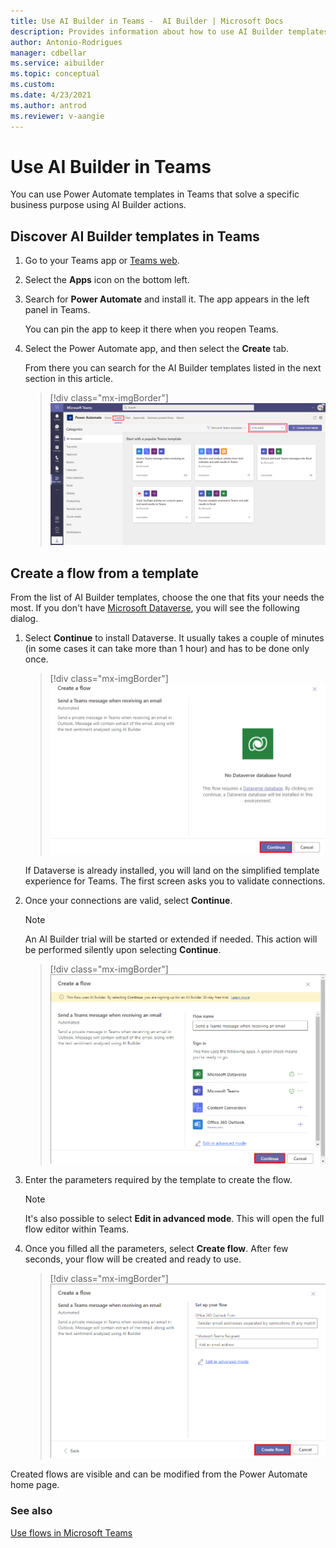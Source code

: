 ```yaml
---
title: Use AI Builder in Teams -  AI Builder | Microsoft Docs
description: Provides information about how to use AI Builder templates in Teams
author: Antonio-Rodrigues
manager: cdbellar
ms.service: aibuilder
ms.topic: conceptual
ms.custom: 
ms.date: 4/23/2021
ms.author: antrod
ms.reviewer: v-aangie
---
```


# Use AI Builder in Teams


You can use Power Automate templates in Teams that solve a specific business purpose using AI Builder actions.

## Discover AI Builder templates in Teams

1. Go to your Teams app or [Teams web](https://teams.microsoft.com).

1. Select the **Apps** icon on the bottom left.

1. Search for **Power Automate** and install it. The app appears in the left panel in Teams.

   You can pin the app to keep it there when you reopen Teams.

1. Select the Power Automate app, and then select the **Create** tab.

   From there you can search for the AI Builder templates listed in the next section in this article.

   > [!div class="mx-imgBorder"]
   > ![Templates list](media/templates-list.png "Templates list")

## Create a flow from a template

From the list of AI Builder templates, choose the one that fits your needs the most. If you don't have [Microsoft Dataverse](/powerapps/maker/data-platform/data-platform-intro), you will see the following dialog.

1. Select **Continue** to install Dataverse. It usually takes a couple of minutes (in some cases it can take more than 1 hour) and has to be done only once.

    > [!div class="mx-imgBorder"]
    > ![No Dataverse list](media/no-dataverse.png "No Dataverse action")

   If Dataverse is already installed, you will land on the simplified template experience for Teams. The first screen asks you to validate connections.

1. Once your connections are valid, select **Continue**.

   > [!NOTE]
   > An AI Builder trial will be started or extended if needed. This action will be performed silently upon selecting **Continue**.

   > [!div class="mx-imgBorder"]
   > ![Start trial](media/start-trial.png "Start trial")

1. Enter the parameters required by the template to create the flow.

   > [!NOTE]
   > It's also possible to select **Edit in advanced mode**. This will open the full flow editor within Teams. 

1. Once you filled all the parameters, select **Create flow**. After few seconds, your flow will be created and ready to use.

   > [!div class="mx-imgBorder"]
   > ![Create flow](media/create-flow.png "Create flow")

Created flows are visible and can be modified from the Power Automate home page. 

### See also

[Use flows in Microsoft Teams](/power-automate/teams/overview)

